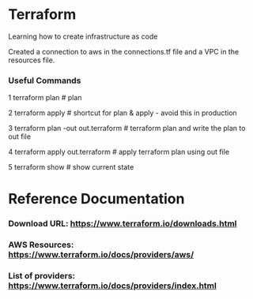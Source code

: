 # Terraform
Learning how to create infrastructure as code

Created a connection to aws in the connections.tf file and a VPC in the resources file.
### Useful Commands

1 terraform plan # plan

2 terraform apply # shortcut for plan & apply - avoid this in production

3 terraform plan -out out.terraform # terraform plan and write the plan to out file

4 terraform apply out.terraform # apply terraform plan using out file

5 terraform show # show current state

# Reference Documentation
### Download URL: https://www.terraform.io/downloads.html
### AWS Resources: https://www.terraform.io/docs/providers/aws/
### List of providers: https://www.terraform.io/docs/providers/index.html
